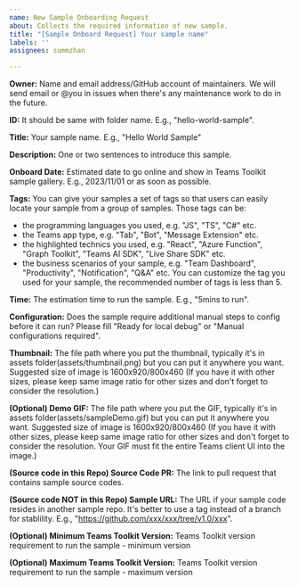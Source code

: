 ```yaml
---
name: New Sample Onboarding Request
about: Collects the required information of new sample.
title: "[Sample Onboard Request] Your sample name"
labels: ''
assignees: summzhan

---
```


**Owner:**
Name and email address/GitHub account of maintainers. We will send email or @you in issues when there's any maintenance work to do in the future.

**ID:**
It should be same with folder name. E.g., "hello-world-sample".

**Title:**
Your sample name. E.g., "Hello World Sample"

**Description:**
One or two sentences to introduce this sample.

**Onboard Date:**
Estimated date to go online and show in Teams Toolkit sample gallery. E.g., 2023/11/01 or as soon as possible.

**Tags:**
You can give your samples a set of tags so that users can easily locate your sample from a group of samples. Those tags can be:
- the programming languages you used, e.g. "JS", "TS", "C#" etc.
- the Teams app type, e.g. "Tab", "Bot", "Message Extension" etc.
- the highlighted technics you used, e.g. "React", "Azure Function", "Graph Toolkit", "Teams AI SDK", "Live Share SDK" etc.
- the business scenarios of your sample, e.g. "Team Dashboard", "Productivity", "Notification", "Q&A" etc.
You can customize the tag you used for your sample, the recommended number of tags is less than 5.

**Time:**
The estimation time to run the sample. E.g., "5mins to run".

**Configuration:**
Does the sample require additional manual steps to config before it can run? Please fill "Ready for local debug" or "Manual configurations required".

**Thumbnail:**
The file path where you put the thumbnail, typically it's in assets folder(assets/thumbnail.png) but you can put it anywhere you want.
Suggested size of image is 1600x920/800x460 (If you have it with other sizes, please keep same image ratio for other sizes and don't forget to consider the resolution.)

**(Optional) Demo GIF:**
The file path where you put the GIF, typically it's in assets folder(assets/sampleDemo.gif) but you can put it anywhere you want.
Suggested size of image is 1600x920/800x460 (If you have it with other sizes, please keep same image ratio for other sizes and don't forget to consider the resolution.
Your GIF must fit the entire Teams client UI into the image.)

**(Source code in this Repo) Source Code PR:**
The link to pull request that contains sample source codes.

**(Source code NOT in this Repo) Sample URL:**
The URL if your sample code resides in another sample repo. It's better to use a tag instead of a branch for stablility.
E.g., "https://github.com/xxx/xxx/tree/v1.0/xxx".

**(Optional) Minimum Teams Toolkit Version:**
Teams Toolkit version requirement to run the sample - minimum version

**(Optional) Maximum Teams Toolkit Version:**
Teams Toolkit version requirement to run the sample - maximum version